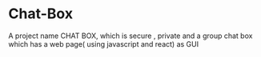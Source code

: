 # Chat-Box
A project name CHAT BOX, which is secure , private and a group chat box which has a web page( using javascript and react) as GUI 
